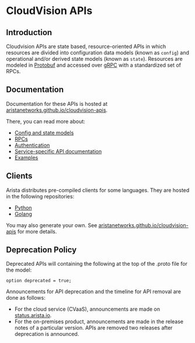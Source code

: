 # CloudVision APIs

## Introduction

Cloudvision APIs are state based, resource-oriented APIs in which resources are divided into configuration data models
(known as `config`) and operational and/or derived state models (known as `state`). Resources are modeled in
[Protobuf](https://developers.google.com/protocol-buffers) and accessed over [gRPC](https://grpc.io/) with a
standardized set of RPCs.

## Documentation

Documentation for these APIs is hosted at [aristanetworks.github.io/cloudvision-apis](https://aristanetworks.github.io/cloudvision-apis).

There, you can read more about:

* [Config and state models](https://aristanetworks.github.io/cloudvision-apis/modeling)
* [RPCs](https://aristanetworks.github.io/cloudvision-apis/rpcs)
* [Authentication](https://aristanetworks.github.io/cloudvision-apis/connecting)
* [Service-specific API documentation](https://aristanetworks.github.io/cloudvision-apis/models)
* [Examples](https://aristanetworks.github.io/cloudvision-apis/examples)

## Clients

Arista distributes pre-compiled clients for some languages. They are hosted in the following repositories:

* [Python](https://github.com/aristanetworks/cloudvision-python)
* [Golang](https://github.com/aristanetworks/cloudvision-go)

You may also generate your own. See [aristanetworks.github.io/cloudvision-apis](https://aristanetworks.github.io/cloudvision-apis/clients/creating)
for more details.

## Deprecation Policy

Deprecated APIs will containing the following at the top of the .proto file for the model:

```
option deprecated = true;
```

Announcements for API deprecation and the timeline for API removal are done as follows:

* For the cloud service (CVaaS), announcements are made on [status.arista.io](https://status.arista.io).
* For the on-premises product, announcements are made in the release notes of a particular version.
  APIs are removed two releases after deprecation is announced.
